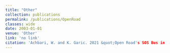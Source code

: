 ```yaml
---
title: "Other"
collection: publications
permalink: /publications/OpenRoad
classes: wide
date: 2003-01-01
venue: 'Other'
link: 'no link'
citation: 'Achbari, W. and K. Garic. 2021 &quot;Open Road's SOS Bus in Colchester: An Impact Report.&quot; <i>Business and Local Government Data Research Centre, University of Essex.</i> Colchester, England'
---
```

